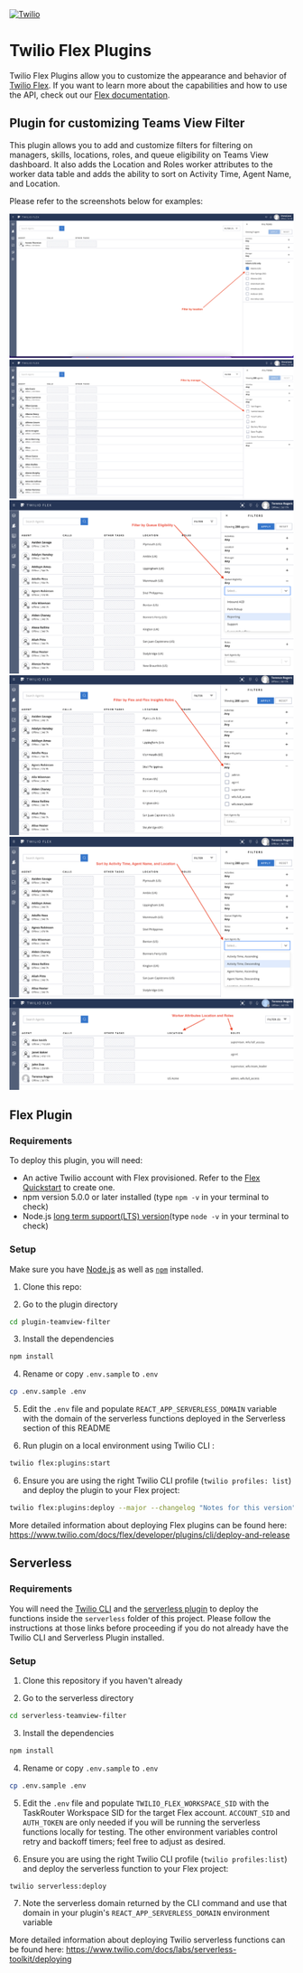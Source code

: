 <a href="https://www.twilio.com">
<img src="https://static0.twilio.com/marketing/bundles/marketing/img/logos/wordmark-red.svg" alt="Twilio" width="250" />
</a>

# Twilio Flex Plugins

Twilio Flex Plugins allow you to customize the appearance and behavior of [Twilio Flex](https://www.twilio.com/flex). If you want to learn more about the capabilities and how to use the API, check out our [Flex documentation](https://www.twilio.com/docs/flex).


## Plugin for customizing Teams View Filter

This plugin allows you to add and customize filters for filtering on managers, skills, locations, roles, and queue eligibility on Teams View dashboard. It also adds the Location and Roles worker attributes to the worker data table and adds the ability to sort on Activity Time, Agent Name, and Location. 

Please refer to the screenshots below for examples: 

![Screenshot Location Filter](resources/locationFilter.png) 
![Screenshot Manager Filter](resources/managerFilter.png)
![Screenshot Queue Eligibility Filter](resources/queueEligibilityFilter.png)
![Screenshot Roles Filter](resources/rolesFilter.png)
![Screenshot Agent Sort Options](resources/agentSortOptions.png)
![Screenshot Worker Location and Roles Columns](resources/locationRolesColumns.png)

## Flex Plugin
### Requirements

To deploy this plugin, you will need:

- An active Twilio account with Flex provisioned. Refer to the [Flex Quickstart](https://www.twilio.com/docs/flex/quickstart/flex-basics#sign-up-for-or-sign-in-to-twilio-and-create-a-new-flex-project") to create one.
- npm version 5.0.0 or later installed (type `npm -v` in your terminal to check)
- Node.js [long term support(LTS) version](https://nodejs.org/en/about/releases/)(type `node -v` in your terminal to check)

### Setup

Make sure you have [Node.js](https://nodejs.org) as well as [`npm`](https://npmjs.com) installed.

1. Clone this repo:

2. Go to the plugin directory

```bash
cd plugin-teamview-filter
```

3. Install the dependencies

```bash
npm install
```

4. Rename or copy `.env.sample` to `.env`

```bash
cp .env.sample .env
```

5. Edit the `.env` file and populate `REACT_APP_SERVERLESS_DOMAIN` variable with the domain of the serverless functions deployed in the Serverless section of this README

6. Run plugin on a local environment using Twilio CLI :

```bash
twilio flex:plugins:start
```

6. Ensure you are using the right Twilio CLI profile (`twilio profiles: list`) and deploy the plugin to your Flex project:

```bash
twilio flex:plugins:deploy --major --changelog "Notes for this version" --description "Functionality of the plugin"
```

More detailed information about deploying Flex plugins can be found here: https://www.twilio.com/docs/flex/developer/plugins/cli/deploy-and-release

## Serverless
### Requirements

You will need the [Twilio CLI](https://www.twilio.com/docs/twilio-cli/quickstart) and the [serverless plugin](https://www.twilio.com/docs/labs/serverless-toolkit/getting-started) to deploy the functions inside the ```serverless``` folder of this project. Please follow the instructions at those links before proceeding if you do not already have the Twilio CLI and Serverless Plugin installed.

### Setup

1. Clone this repository if you haven't already

2. Go to the serverless directory

```bash
cd serverless-teamview-filter
```

3. Install the dependencies

```bash
npm install
```

4. Rename or copy `.env.sample` to `.env`

```bash
cp .env.sample .env
```

5. Edit the `.env` file and populate `TWILIO_FLEX_WORKSPACE_SID` with the TaskRouter Workspace SID for the target Flex account. `ACCOUNT_SID` and `AUTH_TOKEN` are only needed if you will be running the serverless functions locally for testing. The other environment variables control retry and backoff timers; feel free to adjust as desired.

6. Ensure you are using the right Twilio CLI profile (`twilio profiles:list`) and deploy the serverless function to your Flex project:

```bash
twilio serverless:deploy
```

7. Note the serverless domain returned by the CLI command and use that domain in your plugin's `REACT_APP_SERVERLESS_DOMAIN` environment variable

More detailed information about deploying Twilio serverless functions can be found here: 
https://www.twilio.com/docs/labs/serverless-toolkit/deploying
